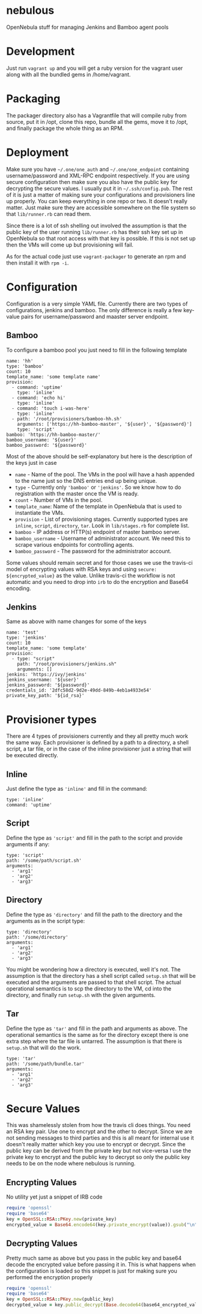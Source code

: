# nebulous
OpenNebula stuff for managing Jenkins and Bamboo agent pools

# Development
Just run `vagrant up` and you will get a ruby version for the vagrant user along with all the bundled gems in /home/vagrant.

# Packaging
The packager directory also has a Vagrantfile that will compile ruby from source, put it in /opt, clone this repo, bundle all the gems, move it to /opt, and finally package the whole thing as an RPM.

# Deployment
Make sure you have `~/.one/one_auth` and `~/.one/one_endpoint` containing username/password and XML-RPC endpoint respectively. If you are using secure configuration then make sure you also have the public key for decrypting the secure values. I usually put it in `~/.ssh/config.pub`. The rest of it is just a matter of making sure your configurations and provisioners line up properly. You can keep everything in one repo or two. It doesn't really matter. Just make sure they are accessible somewhere on the file system so that `lib/runner.rb` can read them.

Since there is a lot of ssh shelling out involved the assumption is that the public key of the user running `lib/runner.rb` has their ssh key set up in OpenNebula so that root access with that key is possible. If this is not set up then the VMs will come up but provisioning will fail.

As for the actual code just use `vagrant-packager` to generate an rpm and then install it with `rpm -i`.

# Configuration
Configuration is a very simple YAML file. Currently there are two types of configurations, jenkins and bamboo. The only difference is really a few key-value pairs for username/password and maaster server endpoint.

## Bamboo
To configure a bamboo pool you just need to fill in the following template

```
name: 'hh'
type: 'bamboo'
count: 10
template_name: 'some template name'
provision:
  - command: 'uptime'
    type: 'inline'
  - command: 'echo hi'
    type: 'inline'
  - command: 'touch i-was-here'
    type: 'inline'
  - path: '/root/provisioners/bamboo-hh.sh'
    arguments: ['https://hh-bamboo-master', '${user}', '${password}']
    type: 'script'
bamboo: 'https://hh-bamboo-master/'
bamboo_username: '${user}'
bamboo_password: '${password}'
```

Most of the above should be self-explanatory but here is the description of the keys just in case

* `name` - Name of the pool. The VMs in the pool will have a hash appended to the name just so the DNS entries end up being unique.
* `type` - Currently only `'bamboo'` or `'jenkins'`. So we know how to do registration with the master once the VM is ready.
* `count` - Number of VMs in the pool.
* `template_name`: Name of the template in OpenNebula that is used to instantiate the VMs.
* `provision` - List of provisioning stages. Currently supported types are `inline`, `script`, `directory`, `tar`. Look in `lib/stages.rb` for complete list.
* `bamboo` - IP address or HTTP(s) endpoint of master bamboo server.
* `bamboo_username` - Username of administrator account. We need this to scrape various endpoints for controlling agents.
* `bamboo_password` - The password for the administrator account.

Some values should remain secret and for those cases we use the travis-ci model of encrypting values with RSA keys and using `secure: ${encrypted_value}` as the value. Unlike travis-ci the workflow is not automatic and you need to drop into `irb` to do the encryption and Base64 encoding.

## Jenkins
Same as above with name changes for some of the keys

```
name: 'test'
type: 'jenkins'
count: 10
template_name: 'some template'
provision:
  - type: "script"
    path: "/root/provisioners/jenkins.sh"
    arguments: []
jenkins: 'https://ivy/jenkins'
jenkins_username: '${user}'
jenkins_password: '${password}'
credentials_id: '2dfc58d2-9d2e-49dd-849b-4eb1a4933e54'
private_key_path: '${id_rsa}'
```

# Provisioner types
There are 4 types of provisioners currently and they all pretty much work the same way. Each provisioner is defined by a path to a directory, a shell script, a tar file, or in the case of the inline provisioner just a string that will be executed directly.

## Inline
Just define the type as `'inline'` and fill in the command:

```
type: 'inline'
command: 'uptime'
```

## Script
Define the type as `'script'` and fill in the path to the script and provide arguments if any:

```
type: 'script'
path: '/some/path/script.sh'
arguments:
  - 'arg1'
  - 'arg2'
  - 'arg3'
```

## Directory
Define the type as `'directory'` and fill the path to the directory and the arguments as in the script type:

```
type: 'directory'
path: '/some/directory'
arguments:
  - 'arg1'
  - 'arg2'
  - 'arg3'
```

You might be wondering how a directory is executed, well it's not. The assumption is that the directory has a shell script called `setup.sh` that will be executed
and the arguments are passed to that shell script. The actual operational semantics is to scp the directory to the VM, cd into the directory, and finally run `setup.sh` with
the given arguments.

## Tar
Define the type as `'tar'` and fill in the path and arguments as above. The operational semantics is the same as for the directory except there is one extra step where
the tar file is untarred. The assumption is that there is `setup.sh` that will do the work.

```
type: 'tar'
path: '/some/path/bundle.tar'
arguments:
  - 'arg1'
  - 'arg2'
  - 'arg3'
```

# Secure Values
This was shamelessly stolen from how the travis cli does things. You need an RSA key pair. Use one to encrypt and the other to decrypt. Since we are not sending messages
to third parties and this is all meant for internal use it doesn't really matter which key you use to encrypt or decrypt. Since the public key can be derived from the private key
but not vice-versa I use the private key to encrypt and the public key to decrypt so only the public key needs to be on the node where nebulous is running.

## Encrypting Values
No utility yet just a snippet of IRB code

```ruby
require 'openssl'
require 'base64'
key = OpenSSL::RSA::PKey.new(private_key)
encrypted_value = Base64.encode64(key.private_encrypt(value)).gsub("\n", '')
```

## Decrypting Values
Pretty much same as above but you pass in the public key and base64 decode the encrypted value before passing it in. This is what happens when the configuration is loaded
so this snippet is just for making sure you performed the encryption properly

```ruby
require 'openssl'
require 'base64'
key = OpenSSL::RSA::PKey.new(public_key)
decrypted_value = key.public_decrypt(Base.decode64(base64_encrypted_value))
```
